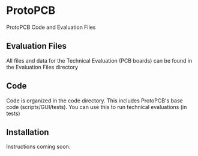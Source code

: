 # ProtoPCB
ProtoPCB Code and Evaluation Files


## Evaluation Files

All files and data for the Technical Evaluation (PCB boards) can be found in the Evaluation Files directory

## Code
Code is organized in the code directory. This includes ProtoPCB's base code (scripts/GUI/tests). You can use this to run technical evaluations (in tests)

## Installation
Instructions coming soon.

